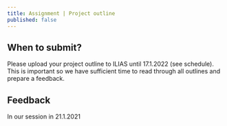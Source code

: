 ```yaml
---
title: Assignment | Project outline
published: false
---
```



## When to submit?

Please upload your project outline to ILIAS until 17.1.2022 (see schedule). 
This is important so we have sufficient time to read through all outlines and prepare a feedback.

## Feedback

In our session in 21.1.2021

